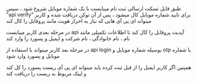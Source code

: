 

طبق فایل تسکت ارسالی ثبت نام میبایست با یک شماره موبایل شروع شود ،
سپس "api verify" برای تایید شماره موبایل کال میشود ،
پس از آن توکن دریافت شده و کاربر میتواند ای پی آی هایی که نیاز به احراز هویت مانند پروفایل را کال کند

در مرحله بعدی کاربر میبایست api آپدیت پروفایل را کال کند تا اطلاعات تکمیلی مانند نام ، نام خانوادگی ، نام شرکت و ایمیل و پسورد را وارد کند

در مرحله بعد کاربر میتواند با استفاده از api login بوسیله شماره موبایل و otp یا شماره موبایل و پسورد وارد شود 

همپنین اگر کاربر ایمیل را از قبل ثبت کرده باید میتواند ای پی آی ریست پسورد را کل کند و لینک مربوط به ریست را دریافت کند
